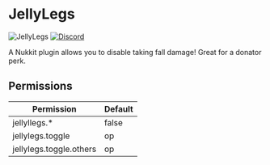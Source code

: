 # JellyLegs
![JellyLegs](https://github.com/lukeeey/JellyLegs/workflows/JellyLegs/badge.svg)
[![Discord](https://img.shields.io/discord/803794932820082739.svg?color=%237289da&label=Discord)](https://discord.gg/pXz2rGJ8FA)  

A Nukkit plugin allows you to disable taking fall damage! Great for a donator perk.

## Permissions
| Permission | Default |
| ---------- | ------- |
| jellyllegs.* | false |
| jellylegs.toggle | op |
| jellylegs.toggle.others | op |